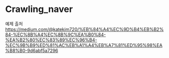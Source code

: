 # Crawling_naver
예제 출처 https://medium.com/@katekim720/%EB%84%A4%EC%9D%B4%EB%B2%84-%EC%8B%A4%EC%8B%9C%EA%B0%84-%EA%B2%80%EC%83%89%EC%96%B4-%EC%9B%B9%ED%81%AC%EB%A1%A4%EB%A7%81%ED%95%98%EA%B8%B0-9d6abf5a7296
